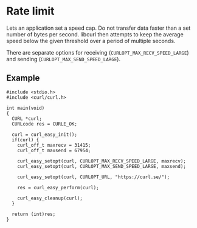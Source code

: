 # Rate limit

Lets an application set a speed cap. Do not transfer data faster than a set
number of bytes per second. libcurl then attempts to keep the average speed
below the given threshold over a period of multiple seconds.

There are separate options for receiving (`CURLOPT_MAX_RECV_SPEED_LARGE`) and
sending (`CURLOPT_MAX_SEND_SPEED_LARGE`).

## Example

    #include <stdio.h>
    #include <curl/curl.h>

    int main(void)
    {
      CURL *curl;
      CURLcode res = CURLE_OK;

      curl = curl_easy_init();
      if(curl) {
        curl_off_t maxrecv = 31415;
        curl_off_t maxsend = 67954;

        curl_easy_setopt(curl, CURLOPT_MAX_RECV_SPEED_LARGE, maxrecv);
        curl_easy_setopt(curl, CURLOPT_MAX_SEND_SPEED_LARGE, maxsend);

        curl_easy_setopt(curl, CURLOPT_URL, "https://curl.se/");

        res = curl_easy_perform(curl);

        curl_easy_cleanup(curl);
      }

      return (int)res;
    }
